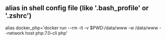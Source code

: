 ## alias in shell config file (like '.bash_profile' or '.zshrc')
alias docker_php='docker run --rm -it -v $PWD:/data/www -w /data/www --network host php:7.0-cli php'
